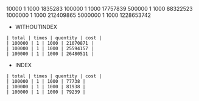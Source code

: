 10000 1 1000 1835283
100000 1 1000 17757839
500000 1 1000 88322523
1000000 1 1000 212409865
5000000 1 1000 1228653742


- WITHOUTINDEX
```
| total | times | quentity | cost |
| 100000 | 1 | 1000 | 21070871 | 
| 100000 | 1 | 1000 | 25594157 |
| 100000 | 1 | 1000 | 26480511 |
```
- INDEX
```
| total | times | quentity | cost |
| 100000 | 1 | 1000 | 77738 |
| 100000 | 1 | 1000 | 81938 |
| 100000 | 1 | 1000 | 79239 |

```
